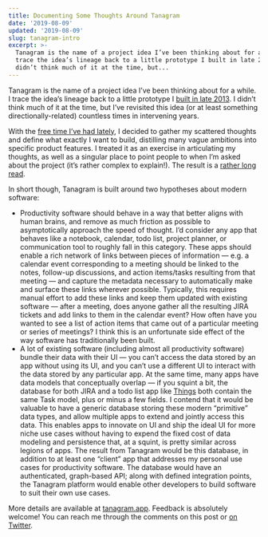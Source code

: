 ```yaml
---
title: Documenting Some Thoughts Around Tanagram
date: '2019-08-09'
updated: '2019-08-09'
slug: tanagram-intro
excerpt: >-
  Tanagram is the name of a project idea I’ve been thinking about for a while. I
  trace the idea’s lineage back to a little prototype I built in late 2013. I
  didn’t think much of it at the time, but...
---
```



Tanagram is the name of a project idea I’ve been thinking about for a while. I trace the idea’s lineage back to a little prototype I [built in late 2013](https://github.com/feifanzhou/canvas). I didn’t think much of it at the time, but I’ve revisited this idea (or at least something directionally-related) countless times in intervening years.

With the [free time I’ve had lately](https://feifan.blog/2019/07/22/next-steps/), I decided to gather my scattered thoughts and define what exactly I want to build, distilling many vague ambitions into specific product features. I treated it as an exercise in articulating my thoughts, as well as a singular place to point people to when I’m asked about the project (it’s rather complex to explain!). The result is a [rather long read](https://web.archive.org/web/20201023222955/https://tanagram.app/).

In short though, Tanagram is built around two hypotheses about modern software:

* Productivity software should behave in a way that better aligns with human brains, and remove as much friction as possible to asymptotically approach the speed of thought. I’d consider any app that behaves like a notebook, calendar, todo list, project planner, or communication tool to roughly fall in this category. These apps should enable a rich network of links between pieces of information — e.g. a calendar event corresponding to a meeting should be linked to the notes, follow-up discussions, and action items/tasks resulting from that meeting — and capture the metadata necessary to automatically make and surface these links wherever possible. Typically, this requires manual effort to add these links and keep them updated with existing software — after a meeting, does anyone gather all the resulting JIRA tickets and add links to them in the calendar event? How often have you wanted to see a list of action items that came out of a particular meeting or series of meetings? I think this is an unfortunate side effect of the way software has traditionally been built.
* A lot of existing software (including almost all productivity software) bundle their data with their UI — you can’t access the data stored by an app without using its UI, and you can’t use a different UI to interact with the data stored by any particular app. At the same time, many apps have data models that conceptually overlap — if you squint a bit, the database for both JIRA and a todo list app like [Things](https://culturedcode.com/things/) both contain the same Task model, plus or minus a few fields. I contend that it would be valuable to have a generic database storing these modern “primitive” data types, and allow multiple apps to extend and jointly access this data. This enables apps to innovate on UI and ship the ideal UI for more niche use cases without having to expend the fixed cost of data modeling and persistence that, at a squint, is pretty similar across legions of apps.
The result from Tanagram would be this database, in addition to at least one “client” app that addresses my personal use cases for productivity software. The database would have an authenticated, graph-based API; along with defined integration points, the Tanagram platform would enable other developers to build software to suit their own use cases.

More details are available at [tanagram.app](https://web.archive.org/web/20201023222955/https://tanagram.app/). Feedback is absolutely welcome! You can reach me through the comments on this post or [on Twitter](https://twitter.com/FeifanZ).
